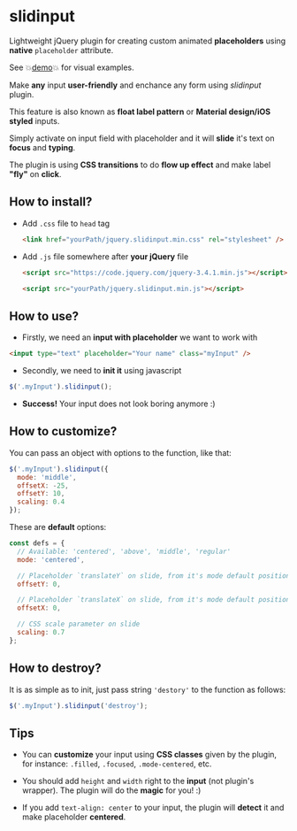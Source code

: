 # slidinput

Lightweight jQuery plugin for creating custom animated **placeholders** using **native** `placeholder` attribute.

See 💥[demo](https://goodleby.github.io/slidinput/demo/)💥 for visual examples.

Make **any** input **user-friendly** and enchance any form using _slidinput_ plugin.

This feature is also known as **float label pattern** or **Material design/iOS styled** inputs.

Simply activate on input field with placeholder and it will **slide** it's text on **focus** and **typing**.

The plugin is using **CSS transitions** to do **flow up effect** and make label **"fly"** on **click**.

## How to install?

- Add `.css` file to `head` tag

  ```html
  <link href="yourPath/jquery.slidinput.min.css" rel="stylesheet" />
  ```

- Add `.js` file somewhere after **your jQuery** file

  ```html
  <script src="https://code.jquery.com/jquery-3.4.1.min.js"></script>

  <script src="yourPath/jquery.slidinput.min.js"></script>
  ```

## How to use?

- Firstly, we need an **input with placeholder** we want to work with

```html
<input type="text" placeholder="Your name" class="myInput" />
```

- Secondly, we need to **init it** using javascript

```javascript
$('.myInput').slidinput();
```

- **Success!** Your input does not look boring anymore :)

## How to customize?

You can pass an object with options to the function, like that:

```javascript
$('.myInput').slidinput({
  mode: 'middle',
  offsetX: -25,
  offsetY: 10,
  scaling: 0.4
});
```

These are **default** options:

```javascript
const defs = {
  // Available: 'centered', 'above', 'middle', 'regular'
  mode: 'centered',

  // Placeholder `translateY` on slide, from it's mode default position
  offsetY: 0,

  // Placeholder `translateX` on slide, from it's mode default position
  offsetX: 0,

  // CSS scale parameter on slide
  scaling: 0.7
};
```

## How to destroy?

It is as simple as to init, just pass string `'destory'` to the function as follows:

```javascript
$('.myInput').slidinput('destroy');
```

## Tips

- You can **customize** your input using **CSS classes** given by the plugin, for instance: `.filled`, `.focused`, `.mode-centered`, etc.

- You should add `height` and `width` right to the **input** (not plugin's wrapper). The plugin will do the **magic** for you! :)

- If you add `text-align: center` to your input, the plugin will **detect** it and make placeholder **centered**.
